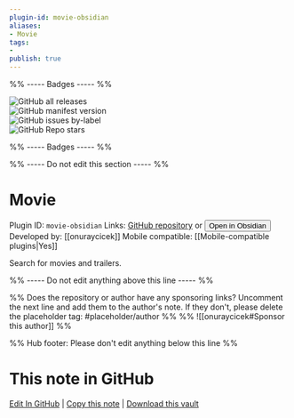 ```yaml
---
plugin-id: movie-obsidian
aliases:
- Movie
tags: 
- 
publish: true
---
```


%% ----- Badges ----- %%

![GitHub all releases](https://img.shields.io/github/downloads/onuraycicek/obsidian-movie/total?color=573E7A&logo=github&style=for-the-badge)   
![GitHub manifest version](https://img.shields.io/github/manifest-json/v/onuraycicek/obsidian-movie?color=573E7A&logo=github&style=for-the-badge)   
![GitHub issues by-label](https://img.shields.io/github/issues/onuraycicek/obsidian-movie/help%20wanted?color=573E7A&logo=github&style=for-the-badge)   
![GitHub Repo stars](https://img.shields.io/github/stars/onuraycicek/obsidian-movie?color=573E7A&logo=github&style=for-the-badge)

%% ----- Badges ----- %%

%% ----- Do not edit this section ----- %%

# Movie

Plugin ID: `movie-obsidian`
Links: [GitHub repository](https://github.com/onuraycicek/obsidian-movie) or [<button id=HH>Open in Obsidian</button>](obsidian://show-plugin?id=movie-obsidian)
Developed by: [[onuraycicek]]
Mobile compatible: [[Mobile-compatible plugins|Yes]]

Search for movies and trailers.

%% ----- Do not edit anything above this line ----- %% 

%% Does the repository or author have any sponsoring links? Uncomment the next line and add them to the author's note. If they don't, please delete the placeholder tag: #placeholder/author %%
%% ![[onuraycicek#Sponsor this author]] %%

%% Hub footer: Please don't edit anything below this line %%

# This note in GitHub

<span class="git-footer">[Edit In GitHub](https://github.dev/obsidian-community/obsidian-hub/blob/main/02%20-%20Community%20Expansions/02.05%20All%20Community%20Expansions/Plugins/movie-obsidian.md "git-hub-edit-note") | [Copy this note](https://raw.githubusercontent.com/obsidian-community/obsidian-hub/main/02%20-%20Community%20Expansions/02.05%20All%20Community%20Expansions/Plugins/movie-obsidian.md "git-hub-copy-note") | [Download this vault](https://github.com/obsidian-community/obsidian-hub/archive/refs/heads/main.zip "git-hub-download-vault") </span>
